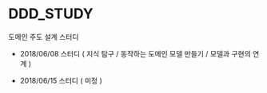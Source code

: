 # DDD_STUDY
도메인 주도 설계 스터디

* 2018/06/08 스터디 ( 지식 탐구 / 동작하는 도메인 모델 만들기 / 모델과 구현의 연계 )


* 2018/06/15 스터디 ( 미정 )
